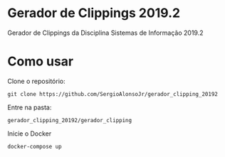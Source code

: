# Gerador de Clippings 2019.2 
Gerador de Clippings da Disciplina Sistemas de Informação 2019.2

# Como usar

Clone o repositório:

`git clone https://github.com/SergioAlonsoJr/gerador_clipping_20192`

Entre na pasta:

`gerador_clipping_20192/gerador_clipping`

Inicie o Docker

`docker-compose up`
